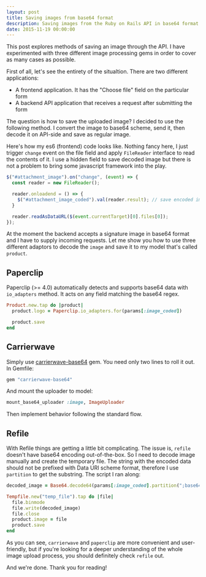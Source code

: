 ```yaml
---
layout: post
title: Saving images from base64 format
description: Saving images from the Ruby on Rails API in base64 format
date: 2015-11-19 00:00:00
---
```


This post explores methods of saving an image through the API. I have experimented with three different image processing gems in order to cover as many cases as possible.

First of all, let's see the entirety of the situaltion. There are two different applications:

* A frontend application. It has the "Choose file" field on the particular form
* A backend API application that receives a request after submitting the form

The question is how to save the uploaded image? I decided to use the following method. I convert the image to base64 scheme, send it, then decode it on API-side and save as regular image.

Here's how my es6 (frontend) code looks like. Nothing fancy here, I just trigger `change` event on the file field and apply `FileReader` interface to read the contents of it. I use a hidden field to save decoded image but there is not a problem to bring some javascript framework into the play.

```javascript
$("#attachment_image").on("change", (event) => {
  const reader = new FileReader();

  reader.onloadend = () => {
    $("#attachment_image_coded").val(reader.result); // save encoded image
  }

  reader.readAsDataURL($(event.currentTarget)[0].files[0]);
});
```

At the moment the backend accepts a signature image in base64 format and I have to supply incoming requests. Let me show you how to use three different adaptors to decode the `image` and save it to my model that's called `product`.

## Paperclip

Paperclip (>= 4.0) automatically detects and supports base64 data with `io_adapters` method. It acts on any field matching the base64 regex.

```ruby
Product.new.tap do |product|
  product.logo = Paperclip.io_adapters.for(params[:image_coded])

  product.save
end
```

## Carrierwave

Simply use [carrierwave-base64](https://github.com/lebedev-yury/carrierwave-base64) gem. You need only two lines to roll it out. In Gemfile:

```ruby
gem "carrierwave-base64"
```

And mount the uploader to model:

```ruby
mount_base64_uploader :image, ImageUploader
```
Then implement behavior following the standard flow.

## Refile

With Refile things are getting a little bit complicating. The issue is, `refile` doesn't have base64 encoding out-of-the-box. So I need to decode image manually and create the temporary file. The string with the encoded data should not be prefixed with Data URI scheme format, therefore I use `partition` to get the substring. The script I ran along:

```ruby
decoded_image = Base64.decode64(params[:image_coded].partition(";base64,").last)

Tempfile.new("temp_file").tap do |file|
  file.binmode
  file.write(decoded_image)
  file.close
  product.image = file
  product.save
end
```
As you can see, `carrierwave` and `paperclip` are more convenient and user-friendly, but if you're looking for a deeper understanding of the whole image upload process, you should definitely check `refile` out.

And we're done. Thank you for reading!
